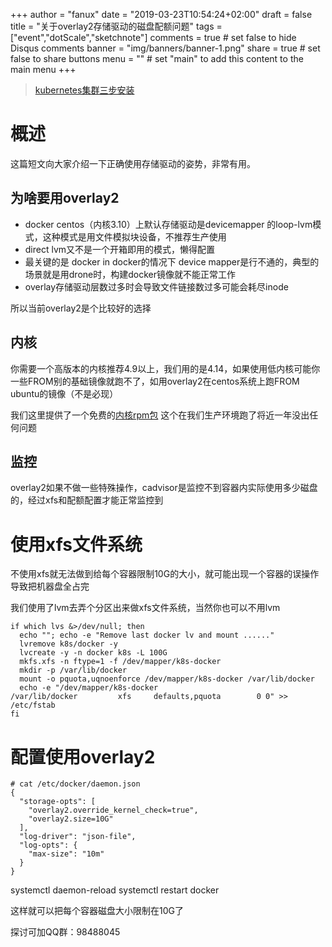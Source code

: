 +++
author = "fanux"
date = "2019-03-23T10:54:24+02:00"
draft = false
title = "关于overlay2存储驱动的磁盘配额问题"
tags = ["event","dotScale","sketchnote"]
comments = true     # set false to hide Disqus comments
banner = "img/banners/banner-1.png"
share = true        # set false to share buttons
menu = ""           # set "main" to add this content to the main menu
+++

> [kubernetes集群三步安装](https://sealyun.com/pro/products/)

# 概述
这篇短文向大家介绍一下正确使用存储驱动的姿势，非常有用。

## 为啥要用overlay2
* docker centos（内核3.10）上默认存储驱动是devicemapper 的loop-lvm模式，这种模式是用文件模拟块设备，不推荐生产使用
* direct lvm又不是一个开箱即用的模式，懒得配置
* 最关键的是 docker in docker的情况下 device mapper是行不通的，典型的场景就是用drone时，构建docker镜像就不能正常工作
* overlay存储驱动层数过多时会导致文件链接数过多可能会耗尽inode

所以当前overlay2是个比较好的选择
<!--more-->

## 内核
你需要一个高版本的内核推荐4.9以上，我们用的是4.14，如果使用低内核可能你一些FROM别的基础镜像就跑不了，如用overlay2在centos系统上跑FROM ubuntu的镜像（不是必现）

我们这里提供了一个免费的[内核rpm包](https://github.com/sealyun/kernel/releases/tag/v4.14.49) 这个在我们生产环境跑了将近一年没出任何问题

## 监控
overlay2如果不做一些特殊操作，cadvisor是监控不到容器内实际使用多少磁盘的，经过xfs和配额配置才能正常监控到

# 使用xfs文件系统
不使用xfs就无法做到给每个容器限制10G的大小，就可能出现一个容器的误操作导致把机器盘全占完

我们使用了lvm去弄个分区出来做xfs文件系统，当然你也可以不用lvm

```
if which lvs &>/dev/null; then
  echo ""; echo -e "Remove last docker lv and mount ......"
  lvremove k8s/docker -y
  lvcreate -y -n docker k8s -L 100G
  mkfs.xfs -n ftype=1 -f /dev/mapper/k8s-docker
  mkdir -p /var/lib/docker
  mount -o pquota,uqnoenforce /dev/mapper/k8s-docker /var/lib/docker
  echo -e "/dev/mapper/k8s-docker                                  /var/lib/docker         xfs     defaults,pquota        0 0" >> /etc/fstab
fi
```

# 配置使用overlay2
```
# cat /etc/docker/daemon.json
{
  "storage-opts": [
    "overlay2.override_kernel_check=true",
    "overlay2.size=10G"
  ],
  "log-driver": "json-file",
  "log-opts": {
    "max-size": "10m"
  }
}
```
systemctl daemon-reload
systemctl restart docker

这样就可以把每个容器磁盘大小限制在10G了


探讨可加QQ群：98488045

